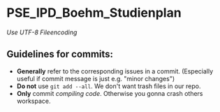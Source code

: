 # PSE_IPD_Boehm_Studienplan

*Use UTF-8 Fileencoding*

## Guidelines for commits:
* __Generally__ refer to the corresponding issues in a commit. (Especially useful if commit message is just e.g. "minor changes")
* __Do not__ use ```git add --all```. We don't want trash files in our repo.
* __Only__ commit _compiling code_. Otherwise you gonna crash others workspace.
